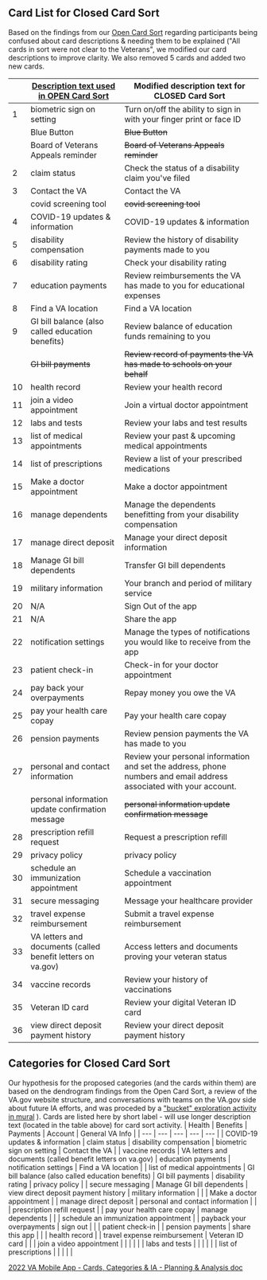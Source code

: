 
## Card List for Closed Card Sort
Based on the findings from our [Open Card Sort](https://github.com/department-of-veterans-affairs/va.gov-team/blob/master/products/va-mobile-app/research/ux/information-architecture/2021-10-open%20card%20sort/Card-sort-research-report.md#key-findings) regarding participants being confused about card descriptions & needing them to be explained ("All cards in sort were not clear to the Veterans", we modified our card descriptions to improve clarity. We also removed 5 cards and added two new cards.



| | [Description text used in OPEN Card Sort](Card-sort-card-list.md) | Modified description text for CLOSED Card Sort |
| --- | --- | --- |
| 1 | biometric sign on setting | Turn on/off the ability to sign in with your finger print or face ID  |
|  | Blue Button | ~~Blue Button~~ |
|  | Board of Veterans Appeals reminder | ~~Board of Veterans Appeals reminder~~ |
| 2 | claim status | Check the status of a disability claim you've filed |
| 3 | Contact the VA | Contact the VA |
|  | covid screening tool |  ~~covid screening tool~~ |
| 4 | COVID-19 updates & information | COVID-19 updates & information |
| 5 | disability compensation | Review the history of disability payments made to you |
| 6 | disability rating | Check your disability rating |
| 7 | education payments | Review reimbursements the VA has made to you for educational expenses |
| 8 | Find a VA location | Find a VA location |
| 9 | GI bill balance (also called education benefits) | Review balance of education funds remaining to you |
|  | ~~GI bill payments~~ | ~~Review record of payments the VA has made to schools on your behalf~~ |
| 10 | health record | Review your health record |
| 11 | join a video appointment | Join a virtual doctor appointment |
| 12 | labs and tests | Review your labs and test results |
| 13 | list of medical appointments | Review your past & upcoming medical appointments |
| 14 | list of prescriptions | Review a list of your prescribed medications |
| 15 | Make a doctor appointment | Make a doctor appointment |
| 16 | manage dependents | Manage the dependents benefitting from your disability compensation |
| 17 | manage direct deposit | Manage your direct deposit information |
| 18 | Manage GI bill dependents | Transfer GI bill dependents |
| 19 | military information | Your branch and period of military service |
| 20 | N/A | Sign Out of the app |
| 21 | N/A | Share the app |
| 22 | notification settings | Manage the types of notifications you would like to receive from the app |
| 23 | patient check-in | Check-in for your doctor appointment |
| 24 | pay back your overpayments | Repay money you owe the VA |
| 25 | pay your health care copay | Pay your health care copay |
| 26 | pension payments | Review pension payments the VA has made to you |
| 27 | personal and contact information | Review your personal information and set the address, phone numbers and email address associated with your account. |
| | personal information update confirmation message | ~~personal information update confirmation message~~ |
| 28 | prescription refill request | Request a prescription refill |
| 29 | privacy policy | privacy policy |
| 30 | schedule an immunization appointment | Schedule a vaccination appointment |
| 31 | secure messaging | Message your healthcare provider |
| 32 | travel expense reimbursement | Submit a travel expense reimbursement |
| 33 | VA letters and documents (called benefit letters on va.gov) | Access letters and documents proving your veteran status |
| 34 | vaccine records | Review your history of vaccinations |
| 35 | Veteran ID card | Review your digital Veteran ID card |
| 36 | view direct deposit payment history | Review your direct deposit payment history |



## Categories for Closed Card Sort
Our hypothesis for the proposed categories (and the cards within them) are based on the dendrogram findings from the Open Card Sort, a review of the VA.gov website structure, and conversations with teams on the VA.gov side about future IA efforts, and was proceded by a ["bucket" exploration activity in mural](https://app.mural.co/t/adhoccorporateworkspace2583/m/adhoccorporateworkspace2583/1634908357710/58074b53d4942298679622026490db78c1ee8806?wid=0-1643840124216)
). Cards are listed here by short label - will use longer description text (located in the table above) for card sort activity.
| Health | Benefits | Payments | Account | General VA Info |
| --- | --- | --- | --- | --- |
| COVID-19 updates & information | claim status | disability compensation | biometric sign on setting | Contact the VA |
| vaccine records | VA letters and documents (called benefit letters on va.gov) | education payments | notification settings | Find a VA location |
| list of medical appointments | GI bill balance (also called education benefits) | GI bill payments | disability rating | privacy policy |
| secure messaging | Manage GI bill dependents | view direct deposit payment history | military information |  |
| Make a doctor appointment |  | manage direct deposit | personal and contact information |  |
| prescription refill request |  | pay your health care copay | manage dependents |  |
| schedule an immunization appointment |  | payback your overpayments | sign out |  |
| patient check-in |  | pension payments | share this app |  |
| health record |  | travel expense reimbursement | Veteran ID card |  |
| join a video appointment |  |  |  |  |
| labs and tests |  |  |  |  |
| list of prescriptions |  |  |  |  |

[2022 VA Mobile App -  Cards, Categories & IA - Planning & Analysis doc](https://docs.google.com/spreadsheets/d/1yos8_0m-jmjx4ABj-MZsoeanOWlWAGYrr-JxNCYD3ls/edit#gid=702138539)
